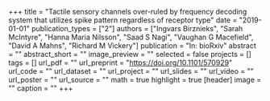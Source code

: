 +++
title = "Tactile sensory channels over-ruled by frequency decoding system that utilizes spike pattern regardless of receptor type"
date = "2019-01-01"
publication_types = ["2"]
authors = ["Ingvars Birznieks", "Sarah McIntyre", "Hanna Maria Nilsson", "Saad S Nagi", "Vaughan G Macefield", "David A Mahns", "Richard M Vickery"]
publication = "In: bioRxiv"
abstract = ""
abstract_short = ""
image_preview = ""
selected = false
projects = []
tags = []
url_pdf = ""
url_preprint = "https://doi.org/10.1101/570929"
url_code = ""
url_dataset = ""
url_project = ""
url_slides = ""
url_video = ""
url_poster = ""
url_source = ""
math = true
highlight = true
[header]
image = ""
caption = ""
+++

